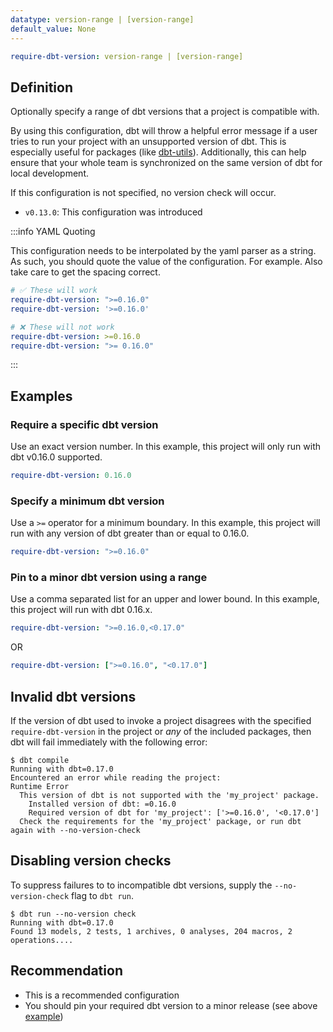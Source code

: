 ```yaml
---
datatype: version-range | [version-range]
default_value: None
---
```

<File name='dbt_project.yml'>

```yml
require-dbt-version: version-range | [version-range]
```

</File>

## Definition

Optionally specify a range of dbt versions that a project is compatible with.

By using this configuration, dbt will throw a helpful error message if a user tries to run your project with an unsupported version of dbt. This is especially useful for packages (like [dbt-utils](https://github.com/fishtown-analytics/dbt-utils)). Additionally, this can help ensure that your whole team is synchronized on the same version of dbt for local development.

If this configuration is not specified, no version check will occur.

<Changelog>

* `v0.13.0`: This configuration was introduced

</Changelog>

:::info YAML Quoting

This configuration needs to be interpolated by the yaml parser as a string. As such, you should quote the value of the configuration. For example. Also take care to get the spacing correct.
```yml
# ✅ These will work
require-dbt-version: ">=0.16.0"
require-dbt-version: '>=0.16.0'

# ❌ These will not work
require-dbt-version: >=0.16.0
require-dbt-version: ">= 0.16.0"
```

:::


## Examples

### Require a specific dbt version
Use an exact version number. In this example, this project will only run with dbt v0.16.0 supported.

<File name='dbt_project.yml'>

```yml
require-dbt-version: 0.16.0

```

</File>

### Specify a minimum dbt version
Use a `>=` operator for a minimum boundary. In this example, this project will run with any version of dbt greater than or equal to 0.16.0.


<File name='dbt_project.yml'>

```yml
require-dbt-version: ">=0.16.0"

```

</File>


### Pin to a minor dbt version using a range
Use a comma separated list for an upper and lower bound. In this example, this project will run with dbt 0.16.x.

<File name='dbt_project.yml'>

```yml
require-dbt-version: ">=0.16.0,<0.17.0"

```

</File>

OR

<File name='dbt_project.yml'>

```yml
require-dbt-version: [">=0.16.0", "<0.17.0"]

```

</File>


## Invalid dbt versions

If the version of dbt used to invoke a project disagrees with the specified `require-dbt-version` in the project or _any_ of the included packages, then dbt will fail immediately with the following error:
```
$ dbt compile
Running with dbt=0.17.0
Encountered an error while reading the project:
Runtime Error
  This version of dbt is not supported with the 'my_project' package.
    Installed version of dbt: =0.16.0
    Required version of dbt for 'my_project': ['>=0.16.0', '<0.17.0']
  Check the requirements for the 'my_project' package, or run dbt again with --no-version-check
```

## Disabling version checks

To suppress failures to to incompatible dbt versions, supply the `--no-version-check` flag to `dbt run`.
```
$ dbt run --no-version check
Running with dbt=0.17.0
Found 13 models, 2 tests, 1 archives, 0 analyses, 204 macros, 2 operations....
```

## Recommendation
* This is a recommended configuration
* You should pin your required dbt version to a minor release (see above [example](#pin-to-a-minor-dbt-version-using-a-range))
